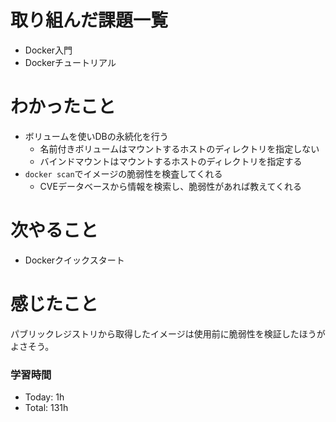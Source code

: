 # 取り組んだ課題一覧
- Docker入門
- Dockerチュートリアル

# わかったこと
- ボリュームを使いDBの永続化を行う
  - 名前付きボリュームはマウントするホストのディレクトリを指定しない 
  - バインドマウントはマウントするホストのディレクトリを指定する
- `docker scan`でイメージの脆弱性を検査してくれる
  - CVEデータベースから情報を検索し、脆弱性があれば教えてくれる


# 次やること
- Dockerクイックスタート

# 感じたこと
パブリックレジストリから取得したイメージは使用前に脆弱性を検証したほうがよさそう。

### 学習時間
- Today: 1h
- Total: 131h